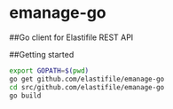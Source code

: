 # emanage-go

##Go client for Elastifile REST API

##Getting started

```bash
export GOPATH=$(pwd)
go get github.com/elastifile/emanage-go
cd src/github.com/elastifile/emanage-go
go build
```  
